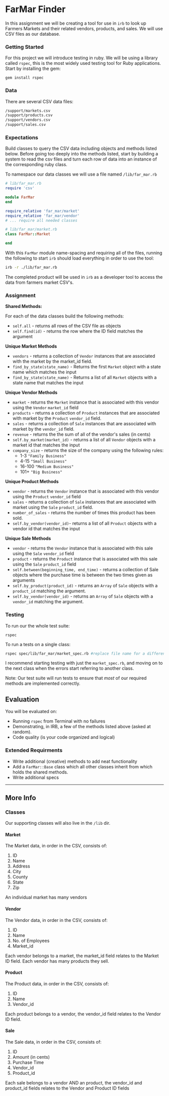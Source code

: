# FarMar Finder

In this assignment we will be creating a tool for use in `irb` to look up Farmers Markets and their related vendors, products, and sales. We will use CSV files as our database.

### Getting Started

For this project we will introduce testing in ruby. We will be using a library called `rspec`, this is the most widely used testing tool for Ruby applications. Start by installing the gem:

```
gem install rspec
```

### Data

There are several CSV data files:

```sh
/support/markets.csv
/support/products.csv
/support/vendors.csv
/support/sales.csv
```    

### Expectations

Build classes to query the CSV data including objects and methods listed below. Before going too deeply into the methods listed, start by building a system to read the csv files and turn each row of data into an instance of the corresponding ruby class.

To namespace our data classes we will use a file named `/lib/far_mar.rb`

```rb
# lib/far_mar.rb
require 'csv'

module FarMar
end

require_relative 'far_mar/market'
require_relative 'far_mar/vendor'
# ... require all needed classes
```

```rb
# lib/far_mar/market.rb
class FarMar::Market

end
```

With this `FarMar` module name-spacing and requiring all of the files, running the following to start `irb` should load everything in order to use the tool:

```sh
irb -r ./lib/far_mar.rb
```

The completed product will be used in `irb` as a developer tool to access the data from farmers market CSV's.

### Assignment

**Shared Methods:**

For each of the data classes build the following methods:

- `self.all` - returns all rows of the CSV file as objects
- `self.find(id)` - returns the row where the ID field matches the argument

**Unique Market Methods**

- `vendors` - returns a collection of `Vendor` instances that are associated with the market by the market_id field.
- `find_by_state(state_name)` - Returns the first `Market` object with a state name which matches the input
- `find_by_state(state_name)` - Returns a list of all `Market` objects with a state name that matches the input

**Unique Vendor Methods**

- `market` - returns the `Market` instance that is associated with this vendor using the `Vendor` `market_id` field
- `products` - returns a collection of `Product` instances that are associated with market by the `Product` `vendor_id` field.
- `sales` - returns a collection of `Sale` instances that are associated with market by the `vendor_id` field.
- `revenue` - returns the the sum of all of the vendor's sales (in cents)
- `self.by_market(market_id)` - returns a list of all `Vendor` objects with a market id that matches the input
- `company_size` - returns the size of the company using the following rules:
  - 1-3 `"Family Business"`
  - 4-15 `"Small Business"`
  - 16-100 `"Medium Business"`
  - 101+ `"Big Business"`

**Unique Product Methods**

- `vendor` - returns the `Vendor` instance that is associated with this vendor using the `Product` `vendor_id` field
- `sales` - returns a collection of `Sale` instances that are associated with market using the `Sale` `product_id` field.
- `number_of_sales` - returns the number of times this product has been sold.
- `self.by_vendor(vendor_id)`- returns a list of all `Product` objects with a vendor id that matches the input


**Unique Sale Methods**

- `vendor` - returns the `Vendor` instance that is associated with this sale using the `Sale` `vendor_id` field
- `product` - returns the `Product` instance that is associated with this sale using the `Sale` `product_id` field
- `self.between(beginning_time, end_time)` - returns a collection of Sale objects where the purchase time is between the two times given as arguments
- `self.by_product(product_id)` - returns an `Array` of `Sale` objects with a `product_id` matching the argument.
- `self.by_vendor(vendor_id)` - returns an `Array` of `Sale` objects with a `vendor_id` matching the argument.

### Testing

To run our the whole test suite:

```
rspec
```

To run a tests on a single class:

```sh
rspec spec/lib/far_mar/market_spec.rb #replace file name for a different class
```

I recommend starting testing with just the `market_spec.rb`, and moving on to the next class when the errors start referring to another class.

Note: Our test suite will run tests to ensure that *most* of our required methods are implemented correctly.

## Evaluation

You will be evaluated on:

- Running `rspec` from Terminal with no failures
- Demonstrating, in IRB, a few of the methods listed above (asked at random).
- Code quality (is your code organized and logical)

### Extended Requirments

- Write additional (creative) methods to add neat functionality
- Add a `FarMar::Base` class which all other classes inherit from which holds the shared methods.
- Write additional specs


---------

## More Info

### Classes

Our supporting classes will also live in the `/lib` dir.

#### Market

The Market data, in order in the CSV, consists of:

1. ID
2. Name
3. Address
4. City
5. County
6. State
7. Zip

An individual market has many vendors

#### Vendor

The Vendor data, in order in the CSV, consists of:

1. ID
2. Name
3. No. of Employees
4. Market_id

Each vendor belongs to a market, the market_id field relates to the Market ID field.
Each vendor has many products they sell.

#### Product

The Product data, in order in the CSV, consists of:

1. ID
2. Name
3. Vendor_id

Each product belongs to a vendor, the vendor_id field relates to the Vendor ID field.

#### Sale

The Sale data, in order in the CSV, consists of:

1. ID
2. Amount (in cents)
3. Purchase Time
4. Vendor_id
5. Product_id

Each sale belongs to a vendor AND an product, the vendor_id and product_id fields relates to the Vendor and Product ID fields
